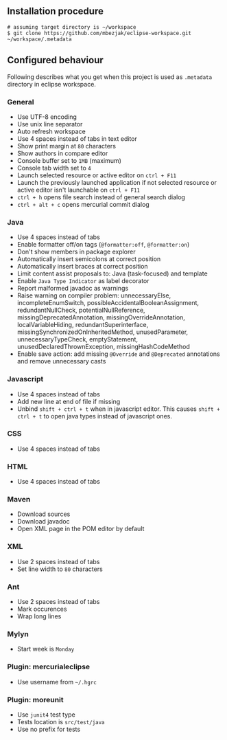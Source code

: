 ## Installation procedure

    # assuming target directory is ~/workspace
    $ git clone https://github.com/mbezjak/eclipse-workspace.git ~/workspace/.metadata

## Configured behaviour

Following describes what you get when this project is used as `.metadata`
directory in eclipse workspace.

### General

 * Use UTF-8 encoding
 * Use unix line separator
 * Auto refresh workspace
 * Use 4 spaces instead of tabs in text editor
 * Show print margin at `80` characters
 * Show authors in compare editor
 * Console buffer set to `1MB` (maximum)
 * Console tab width set to `4`
 * Launch selected resource or active editor on `ctrl + F11`
 * Launch the previously launched application if not selected resource or active
   editor isn't launchable on `ctrl + F11`
 * `ctrl + h` opens file search instead of general search dialog
 * `ctrl + alt + c` opens mercurial commit dialog

### Java

 * Use 4 spaces instead of tabs
 * Enable formatter off/on tags (`@formatter:off`, `@formatter:on`)
 * Don't show members in package explorer
 * Automatically insert semicolons at correct position
 * Automatically insert braces at correct position
 * Limit content assist proposals to: Java (task-focused) and template
 * Enable `Java Type Indicator` as label decorator
 * Report malformed javadoc as warnings
 * Raise warning on compiler problem: unnecessaryElse, incompleteEnumSwitch,
   possibleAccidentalBooleanAssignment, redundantNullCheck,
   potentialNullReference, missingDeprecatedAnnotation,
   missingOverrideAnnotation, localVariableHiding, redundantSuperinterface,
   missingSynchronizedOnInheritedMethod, unusedParameter, unnecessaryTypeCheck,
   emptyStatement, unusedDeclaredThrownException, missingHashCodeMethod
 * Enable save action: add missing `@Override` and `@Deprecated` annotations and
   remove unnecessary casts

### Javascript

 * Use 4 spaces instead of tabs
 * Add new line at end of file if missing
 * Unbind `shift + ctrl + t` when in javascript editor. This causes
   `shift + ctrl + t` to open java types instead of javascript ones.

### CSS

 * Use 4 spaces instead of tabs

### HTML

 * Use 4 spaces instead of tabs

### Maven

 * Download sources
 * Download javadoc
 * Open XML page in the POM editor by default

### XML

 * Use 2 spaces instead of tabs
 * Set line width to `80` characters

### Ant

 * Use 2 spaces instead of tabs
 * Mark occurences
 * Wrap long lines

### Mylyn

 * Start week is `Monday`

### Plugin: mercurialeclipse

 * Use username from `~/.hgrc`

### Plugin: moreunit

 * Use `junit4` test type
 * Tests location is `src/test/java`
 * Use no prefix for tests
